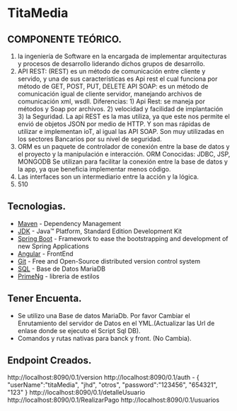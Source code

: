 # TitaMedia 
## COMPONENTE TEÓRICO.
1) la ingeniería de Software en la encargada de implementar arquitecturas y procesos de desarrollo liderando dichos grupos de desarrollo. 
2) API REST: (REST) es un método de comunicación entre cliente y servido, y una de sus características es Api rest el cual funciona por método de GET, POST, PUT, DELETE
API SOAP: es un método de comunicación igual de cliente servidor, manejando archivos de comunicación xml, wsdll.
Diferencias: 1) Api Rest: se maneja por métodos y Soap por archivos. 2) velocidad y facilidad de implantación 3) la Seguridad.
La api REST es la mas utiliza, ya que este nos permite el envió de objetos JSON por medio de HTTP.  Y son mas rápidas de utilizar e implementan ioT, al igual las API SOAP. Son muy utilizadas en los sectores Bancarios por su nivel de seguridad. 
3) ORM es un paquete de controlador de conexión entre la base de datos y el proyecto y la manipulación e interacción.
ORM Conocidas: JDBC, JSP, MONGODB
Se utilizan para facilitar la conexión entre la base de datos y la app, ya que beneficia implementar menos código. 
4) Las interfaces son un intermediario entre la acción y la lógica.  
5) 510

## Tecnologias.
* 	[Maven](https://maven.apache.org/) - Dependency Management
* 	[JDK](http://www.oracle.com/technetwork/java/javase/downloads/) - Java™ Platform, Standard Edition Development Kit 
* 	[Spring Boot](https://spring.io/projects/spring-boot) - Framework to ease the bootstrapping and development of new Spring Applications
*   [Angular](https://angular.io/guide/router-tutorial) - FrontEnd
* 	[Git](https://git-scm.com/) - Free and Open-Source distributed version control system 
* 	[SQL](https://url/) - Base de Datos MariaDB
* 	[PrimeNg](https://url/) - libreria de estilos


## Tener Encuenta.

- Se utilizo una Base de datos MariaDb. Por favor Cambiar el Enrutamiento del servidor de Datos en el YML.(Actualizar las Url de enlase donde se ejecuto el Script Sql DB).
- Comandos y rutas nativas para banck y front. (No Cambia).

## Endpoint Creados.
  http://localhost:8090/0.1/version
  http://localhost:8090/0.1/auth
                           - {
                                "userName":"titaMedia",  "jhd",  "otros", 
                                "password":"123456", "654321", "123"
                            }
    http://localhost:8090/0.1/detalleUsuario
    http://localhost:8090/0.1/RealizarPago
    http://localhost:8090/0.1/usuarios
